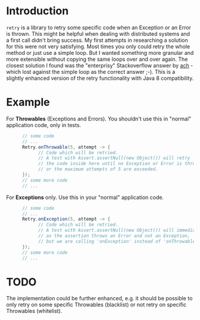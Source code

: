 # Introduction

`retry` is a library to retry some specific code when an Exception or an Error is thrown. This might be helpful when dealing with distributed systems and a first call didn't bring success. My first attempts in researching a solution for this were not very satisfying. Most times you only could retry the whole method or just use a simple loop. But I wanted something more granular and more extensible without copying the same loops over and over again. The closest solution I found was the "enterprisy" Stackoverflow answer by [ach](https://stackoverflow.com/a/13240586) - which lost against the simple loop as the correct answer ;-). This is a slightly enhanced version of the retry functionality with Java 8 compatibility.

# Example

For **Throwables** (Exceptions and Errors). You shouldn't use this in "normal" application code, only in tests.

```java
      // some code
      // ...
      Retry.onThrowable(5, attempt -> {
            // Code which will be retried.
            // A test with Assert.assertNull(new Object()) will retry
            // the code inside here until no Exception or Error is thrown
            // or the maximum attempts of 5 are exceeded.
      });
      // some more code
      // ...
```

For **Exceptions** only. Use this in your "normal" application code.

```java
      // some code
      // ...
      Retry.onException(5, attempt -> {
            // Code which will be retried.
            // A test with Assert.assertNull(new Object()) will immediately fail
            // as the assertion throws an Error and not an Exception,
            // but we are calling 'onException' instead of 'onThrowable'.
      });
      // some more code
      // ...
```

# TODO

The implementation could be further enhanced, e.g. it should be possible to only retry on some specific Throwables (blacklist) or not retry on specific Throwables (whitelist).
